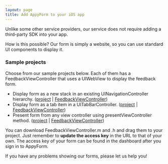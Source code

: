 ```yaml
---
layout: page
title: Add AppyForm to your iOS app
---
```


Unlike some other service providers, our service does not require adding a third-party SDK into your app. 

How is this possible? Our form is simply a website, so you can use standard UI components to display it. 


### Sample projects

Choose from our sample projects below. Each of them has a FeedbackViewController that uses a UIWebView to display the feedback form. 

- Display form as a new stack in an existing UINavigationController hierarchy. ([project](https://github.com/appyform/ios-demo-nav) | [FeedbackViewController](https://github.com/appyform/ios-demo-nav/blob/master/AppyFormDemo/FeedbackViewController.m))
- Display form as a tab item in a UITabBarController. ([project](https://github.com/appyform/ios-demo-tab) | [FeedbackViewController](https://github.com/appyform/ios-demo-tab/blob/master/AppyFormDemo/FeedbackViewController.m))
- Present form from any view controller using presentViewController method. ([project](https://github.com/appyform/ios-demo-custom) | [FeedbackViewController](https://github.com/appyform/ios-demo-custom/blob/master/AppyFormDemo/FeedbackViewController.m))

You can download FeedbackViewController.m and .h and drag them to your project. Just remember to **update the access key** in the URL to that of your own. The access key of your form can be found in the dashboard after you sign in to AppyForm.

If you have any problems showing our forms, please let us help you!


